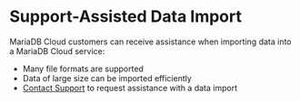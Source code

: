 # Support-Assisted Data Import

MariaDB Cloud customers can receive assistance when importing data into a MariaDB Cloud service:

-  Many file formats are supported
- Data of large size can be imported efficiently
- [Contact Support](https://support.skysql.com) to request assistance with a data import

